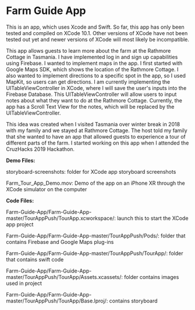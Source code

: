 # Farm Guide App

This is an app, which uses Xcode and Swift. So far, this app has only been tested and compiled on XCode 10.1. Other versions of XCode have not been tested out yet and newer versions of XCode will most likely be incompatible.

This app allows guests to learn more about the farm at the Rathmore Cottage in Tasmania. I have implemented log in and sign up capabilities using Firebase. I wanted to implement maps in the app. I first started with Google Maps SDK, which shows the location of the Rathmore Cottage. I also wanted to implement directions to a specific spot in the app, so I used MapKit, so users can get directions. I am currently implementing the UITableViewController in XCode, where I will save the user's inputs into the Firebase Database. This UITableViewController will allow users to input notes about what they want to do at the Rathmore Cottage. Currently, the app has a Scroll Text View for the notes, which will be replaced by the UITableViewController.

This idea was created when I visited Tasmania over winter break in 2018 with my family and we stayed at Rathmore Cottage. The host told my family that she wanted to have an app that allowed guests to experience a tour of different parts of the farm. I started working on this app when I attended the CruzHacks 2019 Hackathon.

**Demo Files:**

storyboard-screenshots: folder for XCode app storyboard screenshots

Farm_Tour_App_Demo.mov: Demo of the app on an iPhone XR through the XCode simulator on the computer





**Code Files:**

Farm-Guide-App/Farm-Guide-App-master/TourAppPush/TourApp.xcworkspace/: launch this to start the XCode app project

Farm-Guide-App/Farm-Guide-App-master/TourAppPush/Pods/: folder that contains Firebase and Google Maps plug-ins 

Farm-Guide-App/Farm-Guide-App-master/TourAppPush/TourApp/: folder that contains swift code 

Farm-Guide-App/Farm-Guide-App-master/TourAppPush/TourApp/Assets.xcassets/: folder contains images used in project 

Farm-Guide-App/Farm-Guide-App-master/TourAppPush/TourApp/Base.lproj/: contains storyboard 


